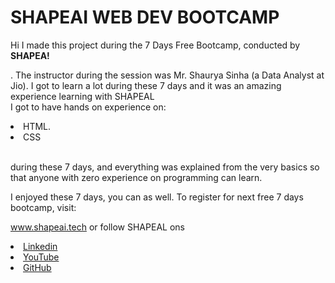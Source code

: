 # SHAPEAI WEB DEV BOOTCAMP

Hi I made this project during the 7 Days Free Bootcamp, conducted by <b> SHAPEA!

</b>. The instructor during the session was Mr. Shaurya Sinha (a Data Analyst at Jio). I got to learn a lot during these 7 days and it was an amazing experience learning with SHAPEAL <br>I got to have hands on experience on:

<li>HTML.

<li>CSS

<br>during these 7 days, and everything was explained from the very basics so that anyone with zero experience on programming can learn.

I enjoyed these 7 days, you can as well. To register for next free 7 days bootcamp, visit:

www.shapeai.tech or follow SHAPEAL ons

<li><a href="https://in.linkedin.com/company/shapeal">Linkedin</a>

<li><a href="https://www.instagram.com/shape.at/?hl=en>Instagram</a> href="https://www.youtube.com/channel/UCTUVDLTW9meuDXWebmISPA">YouTube</a>

<li><a href="https://github.com/shapeal">GitHub</a>

